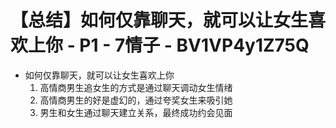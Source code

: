 # 【总结】如何仅靠聊天，就可以让女生喜欢上你 - P1 - 7情子 - BV1VP4y1Z75Q

-   如何仅靠聊天，就可以让女生喜欢上你
    1.  高情商男生追女生的方式是通过聊天调动女生情绪
    2.  高情商男生的好是虚幻的，通过夸奖女生来吸引她
    3.  男生和女生通过聊天建立关系，最终成功约会见面